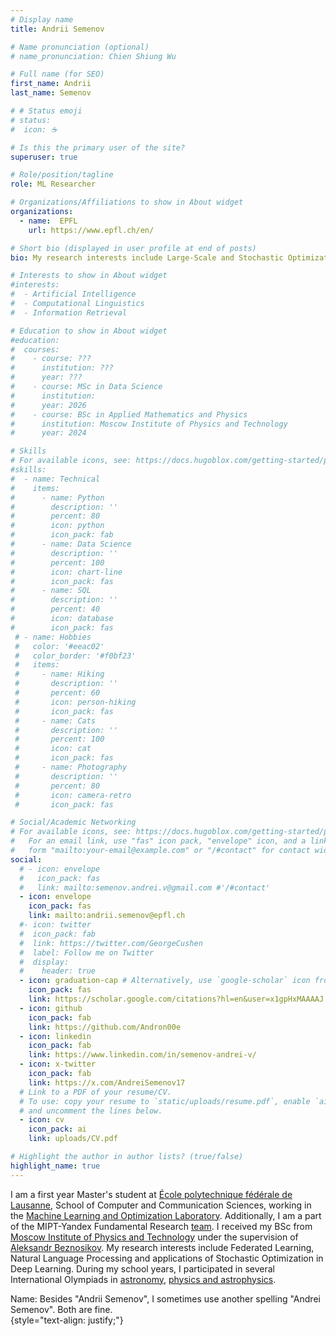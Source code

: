 ```yaml
---
# Display name
title: Andrii Semenov

# Name pronunciation (optional)
# name_pronunciation: Chien Shiung Wu

# Full name (for SEO)
first_name: Andrii
last_name: Semenov

# # Status emoji
# status:
#  icon: ☕️

# Is this the primary user of the site?
superuser: true

# Role/position/tagline
role: ML Researcher

# Organizations/Affiliations to show in About widget
organizations:
  - name:  EPFL
    url: https://www.epfl.ch/en/

# Short bio (displayed in user profile at end of posts)
bio: My research interests include Large-Scale and Stochastic Optimization.

# Interests to show in About widget
#interests:
#  - Artificial Intelligence
#  - Computational Linguistics
#  - Information Retrieval

# Education to show in About widget
#education:
#  courses:
#    - course: ???
#      institution: ???
#      year: ???
#    - course: MSc in Data Science
#      institution: 
#      year: 2026
#    - course: BSc in Applied Mathematics and Physics
#      institution: Moscow Institute of Physics and Technology
#      year: 2024

# Skills
# For available icons, see: https://docs.hugoblox.com/getting-started/page-builder/#icons
#skills:
#  - name: Technical
#    items:
#      - name: Python
#        description: ''
#        percent: 80
#        icon: python
#        icon_pack: fab
#      - name: Data Science
#        description: ''
#        percent: 100
#        icon: chart-line
#        icon_pack: fas
#      - name: SQL
#        description: ''
#        percent: 40
#        icon: database
#        icon_pack: fas
 # - name: Hobbies
 #   color: '#eeac02'
 #   color_border: '#f0bf23'
 #   items:
 #     - name: Hiking
 #       description: ''
 #       percent: 60
 #       icon: person-hiking
 #       icon_pack: fas
 #     - name: Cats
 #       description: ''
 #       percent: 100
 #       icon: cat
 #       icon_pack: fas
 #     - name: Photography
 #       description: ''
 #       percent: 80
 #       icon: camera-retro
 #       icon_pack: fas

# Social/Academic Networking
# For available icons, see: https://docs.hugoblox.com/getting-started/page-builder/#icons
#   For an email link, use "fas" icon pack, "envelope" icon, and a link in the
#   form "mailto:your-email@example.com" or "/#contact" for contact widget.
social:
  # - icon: envelope
  #   icon_pack: fas
  #   link: mailto:semenov.andrei.v@gmail.com #'/#contact'
  - icon: envelope
    icon_pack: fas
    link: mailto:andrii.semenov@epfl.ch
  #- icon: twitter
  #  icon_pack: fab
  #  link: https://twitter.com/GeorgeCushen
  #  label: Follow me on Twitter
  #  display:
  #    header: true
  - icon: graduation-cap # Alternatively, use `google-scholar` icon from `ai` icon pack
    icon_pack: fas
    link: https://scholar.google.com/citations?hl=en&user=x1gpHxMAAAAJ
  - icon: github
    icon_pack: fab
    link: https://github.com/Andron00e
  - icon: linkedin
    icon_pack: fab
    link: https://www.linkedin.com/in/semenov-andrei-v/
  - icon: x-twitter
    icon_pack: fab
    link: https://x.com/AndreiSemenov17
  # Link to a PDF of your resume/CV.
  # To use: copy your resume to `static/uploads/resume.pdf`, enable `ai` icons in `params.yaml`,
  # and uncomment the lines below.
  - icon: cv
    icon_pack: ai
    link: uploads/CV.pdf

# Highlight the author in author lists? (true/false)
highlight_name: true
---
```


I am a first year Master's student at [École polytechnique fédérale de Lausanne](https://www.epfl.ch/en/), School of Computer and Communication Sciences, working in the [Machine Learning and Optimization Laboratory](https://www.epfl.ch/labs/mlo/). Additionally, I am a part of the MIPT-Yandex Fundamental Research [team](https://old.mipt.ru/science/labs/laboratory-of-fundamental-research-mipt-yandex/about/). I received my BSc from [Moscow Institute of Physics and Technology](https://old.mipt.ru/english/) under the supervision of [Aleksandr Beznosikov](https://anbeznosikov.github.io/). My research interests include Federated Learning, Natural Language Processing and applications of Stochastic Optimization in Deep Learning. During my school years, I participated in several International Olympiads in [astronomy](http://www.issp.ac.ru/iao/2018/), [physics and astrophysics](https://www.ioaastrophysics.org/).

Name:  Besides "Andrii Semenov", I sometimes use another spelling "Andrei Semenov". Both are fine.  
{style="text-align: justify;"}
